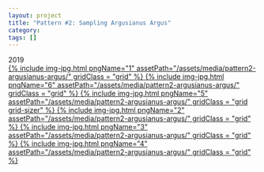 ```yaml
---
layout: project
title: "Pattern #2: Sampling Argusianus Argus"
category: 
tags: []
---
```


<div class="content-container">
<div class="index-content">
<div class="grid-gutter"></div>
<div class = "grid l3 project-intro">
2019
</div>


<a href = "/artworks/pattern2-argusianus-argus/1.html">
  {% include img-jpg.html pngName="1" assetPath="/assets/media/pattern2-argusianus-argus/" gridClass = "grid" %}
</a>

<a href = "/artworks/pattern2-argusianus-argus/6.html">
  {% include img-jpg.html pngName="6" assetPath="/assets/media/pattern2-argusianus-argus/" gridClass = "grid" %}
</a>

<a href = "/artworks/pattern2-argusianus-argus/5.html">
  {% include img-jpg.html pngName="5" assetPath="/assets/media/pattern2-argusianus-argus/" gridClass = "grid grid-sizer" %}
</a>

<a href = "/artworks/pattern2-argusianus-argus/2.html">
  {% include img-jpg.html pngName="2" assetPath="/assets/media/pattern2-argusianus-argus/" gridClass = "grid" %}
</a>

<a href = "/artworks/pattern2-argusianus-argus/3.html">
  {% include img-jpg.html pngName="3" assetPath="/assets/media/pattern2-argusianus-argus/" gridClass = "grid" %}
</a>

<a href = "/artworks/pattern2-argusianus-argus/4.html">
  {% include img-jpg.html pngName="4" assetPath="/assets/media/pattern2-argusianus-argus/" gridClass = "grid" %}
</a>




</div>
</div>

